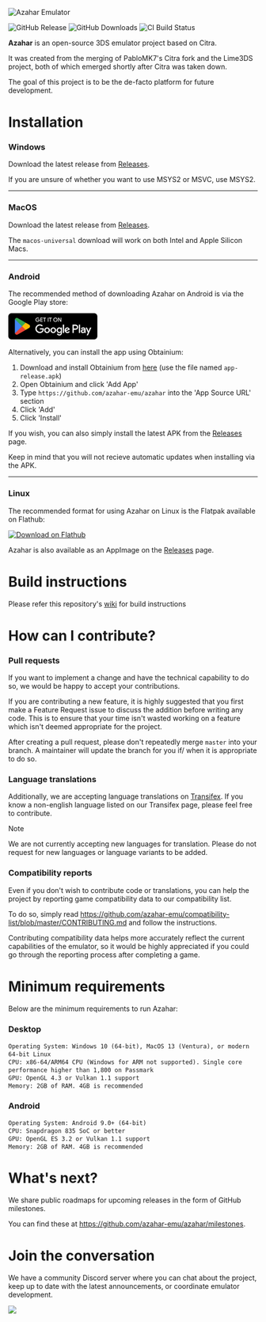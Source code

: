 ![Azahar Emulator](https://azahar-emu.org/resources/images/logo/azahar-name-and-logo.svg)

![GitHub Release](https://img.shields.io/github/v/release/azahar-emu/azahar?label=Current%20Release)
![GitHub Downloads](https://img.shields.io/github/downloads/azahar-emu/azahar/total?logo=github&label=GitHub%20Downloads) <!-- ![Flathub Downloads](https://img.shields.io/flathub/downloads/org.azahar-emu.azahar?logo=Flathub&label=Flathub%20Downloads) -->
![CI Build Status](https://github.com/azahar-emu/azahar/actions/workflows/build.yml/badge.svg)

<b>Azahar</b> is an open-source 3DS emulator project based on Citra.

It was created from the merging of PabloMK7's Citra fork and the Lime3DS project, both of which emerged shortly after Citra was taken down.

The goal of this project is to be the de-facto platform for future development.

# Installation

### Windows

Download the latest release from [Releases](https://github.com/azahar-emu/azahar/releases).

If you are unsure of whether you want to use MSYS2 or MSVC, use MSYS2.

---

### MacOS

Download the latest release from [Releases](https://github.com/azahar-emu/azahar/releases).

The `macos-universal` download will work on both Intel and Apple Silicon Macs.

---
### Android
The recommended method of downloading Azahar on Android is via the Google Play store:

<a href='https://play.google.com/store/apps/details?id=io.github.lime3ds.android'><img width='180' alt='Get it on Google Play' src='https://raw.githubusercontent.com/pioug/google-play-badges/06ccd9252af1501613da2ca28eaffe31307a4e6d/svg/English.svg'/></a>

Alternatively, you can install the app using Obtainium:
1. Download and install Obtainium from [here](https://github.com/ImranR98/Obtainium/releases) (use the file named `app-release.apk`)
2. Open Obtainium and click 'Add App'
3. Type `https://github.com/azahar-emu/azahar` into the 'App Source URL' section
4. Click 'Add'
5. Click 'Install'

If you wish, you can also simply install the latest APK from the [Releases](https://github.com/azahar-emu/azahar/releases) page.

Keep in mind that you will not recieve automatic updates when installing via the APK.

---
### Linux

The recommended format for using Azahar on Linux is the Flatpak available on Flathub:

<a href='https://flathub.org/apps/org.azahar_emu.Azahar'><img width='180' alt='Download on Flathub' src='https://dl.flathub.org/assets/badges/flathub-badge-en.png'/></a>

Azahar is also available as an AppImage on the [Releases](https://github.com/azahar-emu/azahar/releases) page.


# Build instructions

Please refer this repository's [wiki](https://github.com/azahar-emu/azahar/wiki/Building-From-Source) for build instructions

# How can I contribute?

### Pull requests

If you want to implement a change and have the technical capability to do so, we would be happy to accept your contributions.

If you are contributing a new feature, it is highly suggested that you first make a Feature Request issue to discuss the addition before writing any code. This is to ensure that your time isn't wasted working on a feature which isn't deemed appropriate for the project.

After creating a pull request, please don't repeatedly merge `master` into your branch. A maintainer will update the branch for you if/ when it is appropriate to do so.

### Language translations

Additionally, we are accepting language translations on [Transifex](https://app.transifex.com/azahar/azahar). If you know a non-english language listed on our Transifex page, please feel free to contribute.

> [!NOTE]
> We are not currently accepting new languages for translation. Please do not request for new languages or language variants to be added.

### Compatibility reports

Even if you don't wish to contribute code or translations, you can help the project by reporting game compatibility data to our compatibility list.

To do so, simply read https://github.com/azahar-emu/compatibility-list/blob/master/CONTRIBUTING.md and follow the instructions.

Contributing compatibility data helps more accurately reflect the current capabilities of the emulator, so it would be highly appreciated if you could go through the reporting process after completing a game.

# Minimum requirements
Below are the minimum requirements to run Azahar:

### Desktop
```
Operating System: Windows 10 (64-bit), MacOS 13 (Ventura), or modern 64-bit Linux
CPU: x86-64/ARM64 CPU (Windows for ARM not supported). Single core performance higher than 1,800 on Passmark
GPU: OpenGL 4.3 or Vulkan 1.1 support
Memory: 2GB of RAM. 4GB is recommended
```
### Android
```
Operating System: Android 9.0+ (64-bit)
CPU: Snapdragon 835 SoC or better
GPU: OpenGL ES 3.2 or Vulkan 1.1 support
Memory: 2GB of RAM. 4GB is recommended
```

# What's next?

We share public roadmaps for upcoming releases in the form of GitHub milestones.

You can find these at https://github.com/azahar-emu/azahar/milestones.

# Join the conversation
We have a community Discord server where you can chat about the project, keep up to date with the latest announcements, or coordinate emulator development.

[![](https://dcbadge.vercel.app/api/server/4ZjMpAp3M6)](https://discord.gg/4ZjMpAp3M6)
